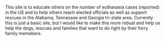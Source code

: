 This site is to educate others on the number of euthanasia cases (reported) in the US and to help others reach elected officials as well as support rescues in the Alabama, Tennessee and Georgia tri-state area. 
Currently this is just a basic site, but I would like to make this more robust and help us help the dogs, rescues and families that want to do right by their furry family memebers. 
